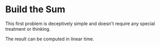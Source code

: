 # Build the Sum

This first problem is deceptively simple and doesn't require any special treatment or thinking.

The result can be computed in linear time.
